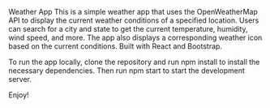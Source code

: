 Weather App
This is a simple weather app that uses the OpenWeatherMap API to display the current weather conditions of a specified location. Users can search for a city and state to get the current temperature, humidity, wind speed, and more. The app also displays a corresponding weather icon based on the current conditions. Built with React and Bootstrap.

To run the app locally, clone the repository and run npm install to install the necessary dependencies. Then run npm start to start the development server.

Enjoy!
